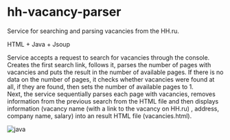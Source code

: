 # hh-vacancy-parser
Service for searching and parsing vacancies from the HH.ru.

HTML + Java + Jsoup

Service accepts a request to search for vacancies through the console. 
Creates the first search link, follows it, parses the number of pages with vacancies and puts the result in the number of available pages. 
If there is no data on the number of pages, it checks whether vacancies were found at all, if they are found, then sets the number of available pages to 1.  
Next, the service sequentially parses each page with vacancies, removes information from the previous search from the HTML file and then displays information (vacancy name (with a link to the vacancy on HH.ru) , address, company name, salary) into an result HTML file (vacancies.html).

![java](https://user-images.githubusercontent.com/90202470/132846100-ffcedd03-26cd-4122-a8c2-0569820b2c0d.jpg)
